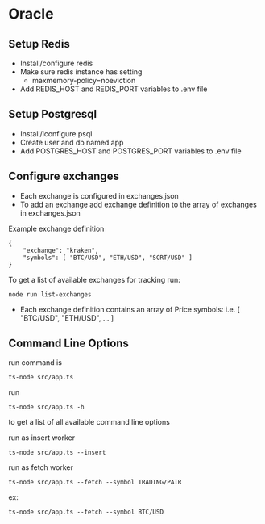 # Oracle
## Setup Redis

* Install/configure redis
* Make sure redis instance has setting
    * maxmemory-policy=noeviction
* Add REDIS_HOST and REDIS_PORT variables to .env file

## Setup Postgresql

* Install/lconfigure psql
* Create user and db named app
* Add POSTGRES_HOST and POSTGRES_PORT variables to .env file


## Configure exchanges

* Each exchange is configured in exchanges.json
* To add an exchange add exchange definition to the array of exchanges in exchanges.json

Example exchange definition

    {
        "exchange": "kraken",
        "symbols": [ "BTC/USD", "ETH/USD", "SCRT/USD" ]
    }

To get a list of available exchanges for tracking run:

    node run list-exchanges

* Each exchange definition contains an array of Price symbols: i.e. [ "BTC/USD", "ETH/USD", ... ]

## Command Line Options

run command is 

    ts-node src/app.ts 

run 

    ts-node src/app.ts -h 

to get a list of all available command line options

run as insert worker

    ts-node src/app.ts --insert

run as fetch worker

    ts-node src/app.ts --fetch --symbol TRADING/PAIR
ex:

    ts-node src/app.ts --fetch --symbol BTC/USD

